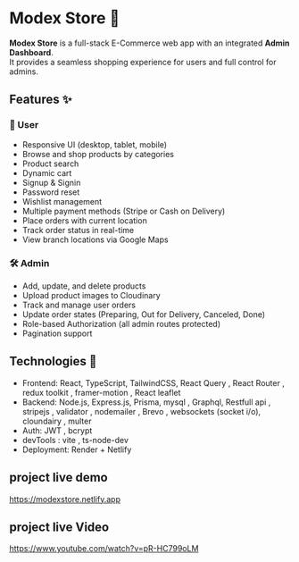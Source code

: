 # Modex Store 🛒
**Modex Store** is a full-stack E-Commerce web app with an integrated **Admin Dashboard**.  
It provides a seamless shopping experience for users and full control for admins.
## Features ✨
### 👤 User
- Responsive UI (desktop, tablet, mobile)
- Browse and shop products by categories
- Product search
- Dynamic cart
- Signup & Signin
- Password reset
- Wishlist management
- Multiple payment methods (Stripe or Cash on Delivery)
- Place orders with current location
- Track order status in real-time
- View branch locations via Google Maps
### 🛠️ Admin
- Add, update, and delete products
- Upload product images to Cloudinary
- Track and manage user orders
- Update order states (Preparing, Out for Delivery, Canceled, Done)
- Role-based Authorization (all admin routes protected)
- Pagination support
## Technologies 🔧
- Frontend: React, TypeScript, TailwindCSS, React Query ,
  React Router , redux toolkit , framer-motion , React leaflet  
- Backend: Node.js, Express.js, Prisma, mysql , Graphql,
  Restfull api , stripejs , validator , nodemailer , Brevo , websockets (socket i/o),
  cloundairy , multer
- Auth: JWT , bcrypt
- devTools : vite , ts-node-dev
- Deployment: Render + Netlify
## project live demo
https://modexstore.netlify.app
## project live Video
https://www.youtube.com/watch?v=pR-HC799oLM
